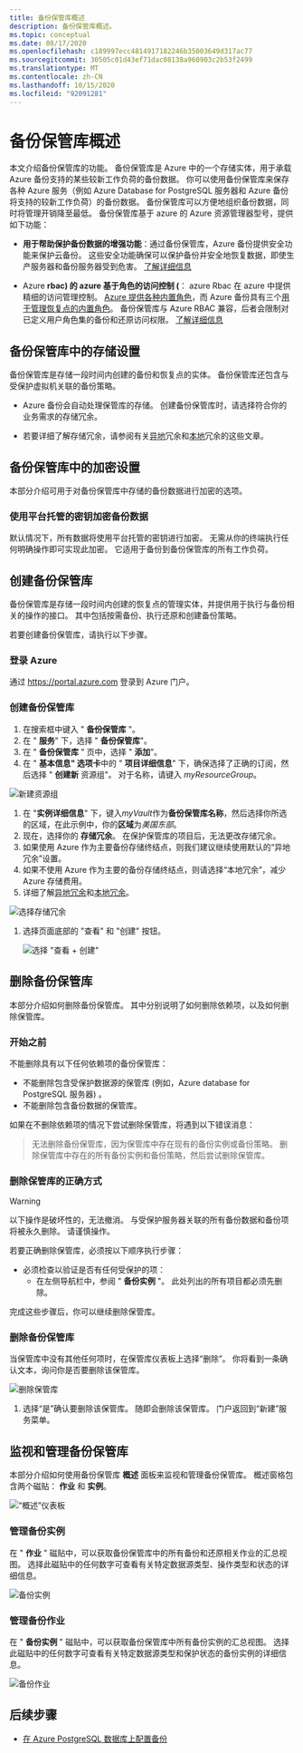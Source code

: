 ```yaml
---
title: 备份保管库概述
description: 备份保管库概述。
ms.topic: conceptual
ms.date: 08/17/2020
ms.openlocfilehash: c189997ecc4814917182246b35003649d317ac77
ms.sourcegitcommit: 30505c01d43ef71dac08138a960903c2b53f2499
ms.translationtype: MT
ms.contentlocale: zh-CN
ms.lasthandoff: 10/15/2020
ms.locfileid: "92091281"
---
```

# <a name="backup-vaults-overview"></a>备份保管库概述

本文介绍备份保管库的功能。 备份保管库是 Azure 中的一个存储实体，用于承载 Azure 备份支持的某些较新工作负荷的备份数据。 你可以使用备份保管库来保存各种 Azure 服务（例如 Azure Database for PostgreSQL 服务器和 Azure 备份将支持的较新工作负荷）的备份数据。 备份保管库可以方便地组织备份数据，同时将管理开销降至最低。 备份保管库基于 azure 的 Azure 资源管理器型号，提供如下功能：

- **用于帮助保护备份数据的增强功能**：通过备份保管库，Azure 备份提供安全功能来保护云备份。 这些安全功能确保可以保护备份并安全地恢复数据，即使生产服务器和备份服务器受到危害。 [了解详细信息](backup-azure-security-feature.md)

- Azure **rbac) 的 azure 基于角色的访问控制 (**： azure Rbac 在 azure 中提供精细的访问管理控制。 [Azure 提供各种内置角色](../role-based-access-control/built-in-roles.md)，而 Azure 备份具有三个[用于管理恢复点的内置角色](backup-rbac-rs-vault.md)。 备份保管库与 Azure RBAC 兼容，后者会限制对已定义用户角色集的备份和还原访问权限。 [了解详细信息](backup-rbac-rs-vault.md)

## <a name="storage-settings-in-the-backup-vault"></a>备份保管库中的存储设置

备份保管库是存储一段时间内创建的备份和恢复点的实体。 备份保管库还包含与受保护虚拟机关联的备份策略。

- Azure 备份会自动处理保管库的存储。 创建备份保管库时，请选择符合你的业务需求的存储冗余。

- 若要详细了解存储冗余，请参阅有关[异地](../storage/common/storage-redundancy.md#geo-redundant-storage)冗余和[本地](../storage/common/storage-redundancy.md#locally-redundant-storage)冗余的这些文章。

## <a name="encryption-settings-in-the-backup-vault"></a>备份保管库中的加密设置

本部分介绍可用于对备份保管库中存储的备份数据进行加密的选项。

### <a name="encryption-of-backup-data-using-platform-managed-keys"></a>使用平台托管的密钥加密备份数据

默认情况下，所有数据将使用平台托管的密钥进行加密。 无需从你的终端执行任何明确操作即可实现此加密。 它适用于备份到备份保管库的所有工作负荷。

## <a name="create-a-backup-vault"></a>创建备份保管库

备份保管库是存储一段时间内创建的恢复点的管理实体，并提供用于执行与备份相关的操作的接口。 其中包括按需备份、执行还原和创建备份策略。

若要创建备份保管库，请执行以下步骤。

### <a name="sign-in-to-azure"></a>登录 Azure

通过 <https://portal.azure.com> 登录到 Azure 门户。

### <a name="create-backup-vault"></a>创建备份保管库

1. 在搜索框中键入 " **备份保管库** "。
1. 在 " **服务**" 下，选择 " **备份保管库**"。
1. 在 " **备份保管库** " 页中，选择 " **添加**"。
1. 在 " **基本信息" 选项卡**中的 " **项目详细信息**" 下，确保选择了正确的订阅，然后选择 " **创建新** 资源组"。 对于名称，请键入 *myResourceGroup*。

  ![新建资源组](./media/backup-vault-overview/new-resource-group.png)

1. 在 "**实例详细信息**" 下，键入*myVault*作为**备份保管库名称**，然后选择你所选的区域，在此示例中，你的**区域**为*美国东部*。
1. 现在，选择你的 **存储冗余**。 在保护保管库的项目后，无法更改存储冗余。
1. 如果使用 Azure 作为主要备份存储终结点，则我们建议继续使用默认的“异地冗余”设置。
1. 如果不使用 Azure 作为主要的备份存储终结点，则请选择“本地冗余”，减少 Azure 存储费用。
1. 详细了解[异地冗余](../storage/common/storage-redundancy.md#geo-redundant-storage)和[本地冗余](../storage/common/storage-redundancy.md#locally-redundant-storage)。

  ![选择存储冗余](./media/backup-vault-overview/storage-redundancy.png)

1. 选择页面底部的 "查看" 和 "创建" 按钮。

    ![选择 "查看 + 创建"](./media/backup-vault-overview/review-and-create.png)

## <a name="delete-a-backup-vault"></a>删除备份保管库

本部分介绍如何删除备份保管库。 其中分别说明了如何删除依赖项，以及如何删除保管库。

### <a name="before-you-start"></a>开始之前

不能删除具有以下任何依赖项的备份保管库：

- 不能删除包含受保护数据源的保管库 (例如，Azure database for PostgreSQL 服务器) 。
- 不能删除包含备份数据的保管库。

如果在不删除依赖项的情况下尝试删除保管库，将遇到以下错误消息：

>无法删除备份保管库，因为保管库中存在现有的备份实例或备份策略。 删除保管库中存在的所有备份实例和备份策略，然后尝试删除保管库。

### <a name="proper-way-to-delete-a-vault"></a>删除保管库的正确方式

>[!WARNING]
以下操作是破坏性的，无法撤消。 与受保护服务器关联的所有备份数据和备份项将被永久删除。 请谨慎操作。

若要正确删除保管库，必须按以下顺序执行步骤：

- 必须检查以验证是否有任何受保护的项：
  - 在左侧导航栏中，参阅 " **备份实例** "。 此处列出的所有项目都必须先删除。

完成这些步骤后，你可以继续删除保管库。

### <a name="delete-the-backup-vault"></a>删除备份保管库

当保管库中没有其他任何项时，在保管库仪表板上选择“删除”。 你将看到一条确认文本，询问你是否要删除该保管库。

![删除保管库](./media/backup-vault-overview/delete-vault.png)

1. 选择“是”确认要删除该保管库。 随即会删除该保管库。 门户返回到“新建”服务菜单。

## <a name="monitor-and-manage-the-backup-vault"></a>监视和管理备份保管库

本部分介绍如何使用备份保管库 **概述** 面板来监视和管理备份保管库。 概述窗格包含两个磁贴： **作业** 和 **实例**。

![“概述”仪表板](./media/backup-vault-overview/overview-dashboard.png)

### <a name="manage-backup-instances"></a>管理备份实例

在 " **作业** " 磁贴中，可以获取备份保管库中的所有备份和还原相关作业的汇总视图。 选择此磁贴中的任何数字可查看有关特定数据源类型、操作类型和状态的详细信息。

![备份实例](./media/backup-vault-overview/backup-instances.png)

### <a name="manage-backup-jobs"></a>管理备份作业

在 " **备份实例** " 磁贴中，可以获取备份保管库中所有备份实例的汇总视图。 选择此磁贴中的任何数字可查看有关特定数据源类型和保护状态的备份实例的详细信息。

![备份作业](./media/backup-vault-overview/backup-jobs.png)

## <a name="next-steps"></a>后续步骤

- [在 Azure PostgreSQL 数据库上配置备份](backup-azure-database-postgresql.md#configure-backup-on-azure-postgresql-databases)
